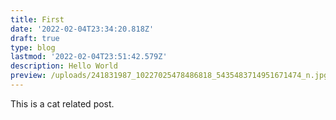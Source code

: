 ```yaml
---
title: First
date: '2022-02-04T23:34:20.818Z'
draft: true
type: blog
lastmod: '2022-02-04T23:51:42.579Z'
description: Hello World
preview: /uploads/241831987_10227025478486818_5435483714951671474_n.jpg
---
```


This is a cat related post.